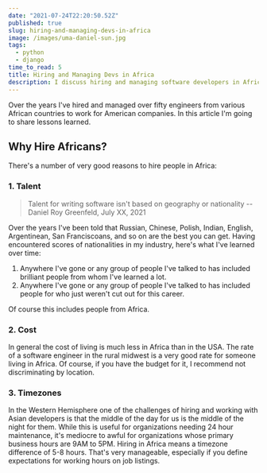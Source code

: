 ```yaml
---
date: "2021-07-24T22:20:50.52Z"
published: true
slug: hiring-and-managing-devs-in-africa
image: /images/uma-daniel-sun.jpg
tags:
  - python
  - django
time_to_read: 5
title: Hiring and Managing Devs in Africa
description: I discuss hiring and managing software developers in Africa  
---
```


Over the years I've hired and managed over fifty engineers from various African countries to work for American companies. In this article I'm going to share lessons learned.

## Why Hire Africans?

There's a number of very good reasons to hire people in Africa:

### 1. Talent

> Talent for writing software isn't based on geography or nationality
> -- Daniel Roy Greenfeld, July XX, 2021

Over the years I've been told that Russian, Chinese, Polish, Indian, English, Argentinean, San Franciscoans, and so on are the best you can get. Having encountered scores of nationalities in my industry, here's what I've learned over time:

1. Anywhere I've gone or any group of people I've talked to has included brilliant people from whom I've learned a lot.
2. Anywhere I've gone or any group of people I've talked to has included people for who just weren't cut out for this career.

Of course this includes people from Africa.

### 2. Cost

In general the cost of living is much less in Africa than in the USA. The rate of a software engineer in the rural midwest is a very good rate for someone living in Africa. Of course, if you have the budget for it, I recommend not discriminating by location.

### 3. Timezones

In the Western Hemisphere one of the challenges of hiring and working with Asian developers is that the middle of the day for us is the middle of the night for them. While this is useful for organizations needing 24 hour maintenance, it's mediocre to awful for organizations whose primary business hours are 9AM to 5PM. Hiring in Africa means a timezone difference of 5-8 hours. That's very manageable, especially if you define expectations for working hours on job listings.

